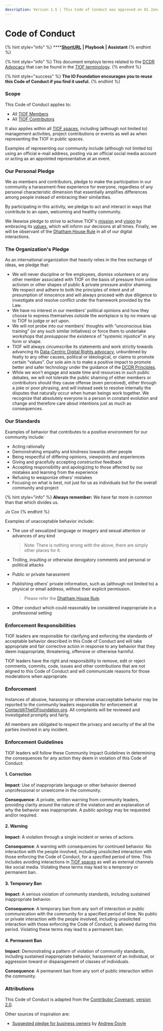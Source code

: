 ```yaml
---
description: Version 1.5 | This Code of Conduct was approved on 01 January 2021.
---
```


# Code of Conduct

{% hint style="info" %}
****[**ShortURL**](https://tiof.click/TIOFPolicyCoC) **| Playbook | Assistant**
{% endhint %}

{% hint style="info" %}
This document employs terms related to the [DCDR Advocacy](https://tiof.click/DCDRAdvocacy) that can be found in the [TIOF terminology](https://tiof.click/TIOFTerminology/).
{% endhint %}

{% hint style="success" %}
**The IO Foundation encourages you to reuse this Code of Conduct if you find it useful.**
{% endhint %}

### Scope

This Code of Conduct applies to:

* All [TIOF Members](https://tiof.click/TIOFTerminology/#members)
* All [TIOF Contributors](https://tiof.click/TIOFTerminology/#contributors)

It also applies within all [TIOF spaces](https://tiof.click/TIOFTerminology/#spaces), including (although not limited to) management activities, project contributions or events as well as when representing the TIOF in public spaces.

Examples of representing our community include (although not limited to) using an official e-mail address, posting via an official social media account or acting as an appointed representative at an event.

### Our Personal Pledge

We as members and contributors, pledge to make the participation in our community a harassment-free experience for everyone, regardless of any personal characteristic dimension that essentially amplifies differences among people instead of embracing their similarities.

By participating in this activity, we pledge to act and interact in ways that contribute to an open, welcoming and healthy community.

We likewise pledge to strive to achieve TIOF's [mission](https://tiof.click/TIOFMission) and [vision](https://tiof.click/TIOFVision) by embracing its [values](https://tiof.click/TIOFValues), which will inform our decisions at all times. Finally, we will be observant of the [Dhatham House Rule](https://tiof.click/Dhatham) in all of our digital interactions.

### The Organization's Pledge

As an international organization that heavily relies in the free exchange of ideas, we pledge that:

* We will never discipline or fire employees, dismiss volunteers or any other member associated with TIOF on the basis of pressure from online activism or other shapes of public & private pressure and/or shaming. We respect and adhere to both the principles of intent and of presumption of innocence and will always proceed with due diligence to investigate and resolve conflict under the framework provided by the Law.
* We have no interest in our members' political opinions and how they choose to express themselves outside the workplace is by no means up to TIOF to judge or act upon.
* We will not probe into our members' thoughts with “unconscious bias training” (or any such similar initiatives) or force them to undertake workshops that _presuppose_ the existence of “systemic injustice” in any form or shape.
* TIOF will always circumscribe its statements and work strictly towards advancing its [Data-Centric Digital Rights advocacy](https://tiof.click/DCDRAdvocacy), unburdened by fealty to any other causes, political or ideological, or claims to promote certain “values”. Our sole aim is to make a positive impact to promote better and safer technology under the guidance of the [DCDR Principles](https://tiof.click/DCDRPrinciples).
* While we won't engage and waste time and resources in such public debates, we will not tolerate the public shaming of either members or contributors should they cause offense (even perceived), either through a joke or poor phrasing, and will instead seek to resolve internally the disputes that naturally occur when human beings work together. We recognize that absolutely everyone is a person in constant evolution and change and therefore care about intentions just as much as consequences.

### Our Standards

Examples of behavior that contributes to a positive environment for our community include:

* Acting rationally
* Demonstrating empathy and kindness towards other people
* Being respectful of differing opinions, viewpoints and experiences
* Giving and gracefully accepting _constructive_ feedback
* Accepting responsibility and apologizing to those affected by our mistakes and learning from the experience
* Refusing to weaponize others' mistakes
* Focusing on what is best, not just for us as individuals but for the overall community and project

{% hint style="info" %}
**Always remember:** We have far more in common than that which divides us.

Jo Cox
{% endhint %}

Examples of unacceptable behavior include:

*   The use of sexualized language or imagery and sexual attention or advances of any kind

    > Note: There is nothing wrong with the above, there are simply other places for it.
* Trolling, insulting or otherwise derogatory comments and personal or political attacks
* Public or private harassment
*   Publishing others' private information, such as (although not limited to) a physical or email address, without their explicit permission.

    > Please refer the [Dhatham House Rule](https://tiof.click/Dhatham).
* Other conduct which could reasonably be considered inappropriate in a professional setting

### Enforcement Responsibilities

TIOF leaders are responsible for clarifying and enforcing the standards of acceptable behavior described in this Code of Conduct and will take appropriate and fair corrective action in response to any behavior that they deem inappropriate, threatening, offensive or otherwise harmful.

TIOF leaders have the right and responsibility to remove, edit or reject comments, commits, code, issues and other contributions that are not aligned to this Code of Conduct and will communicate reasons for those moderations when appropriate.

### Enforcement

Instances of abusive, harassing or otherwise unacceptable behavior may be reported to the community leaders responsible for enforcement at [Contact@TheIOFoundation.org](mailto://Contact@TheIOFoundation.org). All complaints will be reviewed and investigated promptly and fairly.

All members are obligated to respect the privacy and security of the all the parties involved in any incident.

### Enforcement Guidelines

TIOF leaders will follow these Community Impact Guidelines in determining the consequences for any action they deem in violation of this Code of Conduct:

#### 1. Correction

**Impact**: Use of inappropriate language or other behavior deemed unprofessional or unwelcome in the community.

**Consequence**: A private, written warning from community leaders, providing clarity around the nature of the violation and an explanation of why the behavior was inappropriate. A public apology may be requested and/or required.

#### 2. Warning

**Impact**: A violation through a single incident or series of actions.

**Consequence**: A warning with consequences for continued behavior. No interaction with the people involved, including unsolicited interaction with those enforcing the Code of Conduct, for a specified period of time. This includes avoiding interactions in [TIOF spaces](https://tiof.click/TIOFTerminology/#spaces) as well as external channels like social media. Violating these terms may lead to a temporary or permanent ban.

#### 3. Temporary Ban

**Impact**: A serious violation of community standards, including sustained inappropriate behavior.

**Consequence**: A temporary ban from any sort of interaction or public communication with the community for a specified period of time. No public or private interaction with the people involved, including unsolicited interaction with those enforcing the Code of Conduct, is allowed during this period. Violating these terms may lead to a permanent ban.

#### 4. Permanent Ban

**Impact**: Demonstrating a pattern of violation of community standards, including sustained inappropriate behavior, harassment of an individual, or aggression toward or disparagement of classes of individuals.

**Consequence**: A permanent ban from any sort of public interaction within the community.

### Attributions

This Code of Conduct is adapted from the [Contributor Covenant](https://dothe.click/Ext3), [version 2.0](https://dothe.click/Ext4).

Other sources of inspiration are:

* [Suggested pledge for business owners](https://dothe.click/Ext2) by [Andrew Doyle](https://dothe.click/Ext1)
